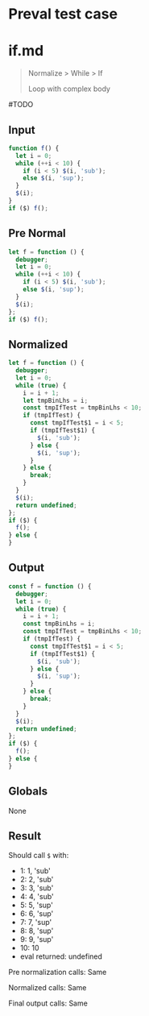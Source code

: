 # Preval test case

# if.md

> Normalize > While > If
>
> Loop with complex body

#TODO

## Input

`````js filename=intro
function f() {
  let i = 0;
  while (++i < 10) {
    if (i < 5) $(i, 'sub');
    else $(i, 'sup');
  }
  $(i);
}
if ($) f();
`````

## Pre Normal

`````js filename=intro
let f = function () {
  debugger;
  let i = 0;
  while (++i < 10) {
    if (i < 5) $(i, 'sub');
    else $(i, 'sup');
  }
  $(i);
};
if ($) f();
`````

## Normalized

`````js filename=intro
let f = function () {
  debugger;
  let i = 0;
  while (true) {
    i = i + 1;
    let tmpBinLhs = i;
    const tmpIfTest = tmpBinLhs < 10;
    if (tmpIfTest) {
      const tmpIfTest$1 = i < 5;
      if (tmpIfTest$1) {
        $(i, 'sub');
      } else {
        $(i, 'sup');
      }
    } else {
      break;
    }
  }
  $(i);
  return undefined;
};
if ($) {
  f();
} else {
}
`````

## Output

`````js filename=intro
const f = function () {
  debugger;
  let i = 0;
  while (true) {
    i = i + 1;
    const tmpBinLhs = i;
    const tmpIfTest = tmpBinLhs < 10;
    if (tmpIfTest) {
      const tmpIfTest$1 = i < 5;
      if (tmpIfTest$1) {
        $(i, 'sub');
      } else {
        $(i, 'sup');
      }
    } else {
      break;
    }
  }
  $(i);
  return undefined;
};
if ($) {
  f();
} else {
}
`````

## Globals

None

## Result

Should call `$` with:
 - 1: 1, 'sub'
 - 2: 2, 'sub'
 - 3: 3, 'sub'
 - 4: 4, 'sub'
 - 5: 5, 'sup'
 - 6: 6, 'sup'
 - 7: 7, 'sup'
 - 8: 8, 'sup'
 - 9: 9, 'sup'
 - 10: 10
 - eval returned: undefined

Pre normalization calls: Same

Normalized calls: Same

Final output calls: Same

